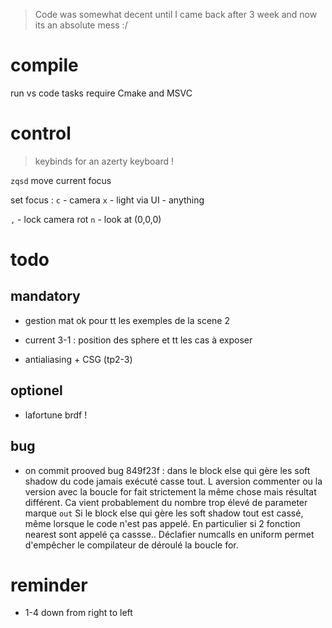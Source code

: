 > Code was somewhat decent until I came back after 3 week and now its an absolute mess :/

# compile

run vs code tasks
require Cmake and MSVC

# control

> keybinds for an azerty keyboard !

`zqsd` move current focus

set focus :
`c` - camera
`x` - light
via UI - anything

`,` - lock camera rot
`n` - look at (0,0,0)

# todo

## mandatory

- gestion mat ok pour tt les exemples de la scene 2
- current 3-1 : position des sphere et tt les cas à exposer

- antialiasing + CSG (tp2-3)


## optionel

- lafortune brdf !

## bug

- on commit prooved bug 849f23f : dans le block else qui gère les soft shadow du code jamais exécuté casse tout. L aversion commenter ou la version avec la boucle for fait strictement la même chose mais résultat différent. Ca vient probablement du nombre trop élevé de parameter marque `out`
Si le block else qui gère les soft shadow tout est cassé, même lorsque le code n'est pas appelé.
En particulier si 2 fonction nearest sont appelé ça cassse.. Déclafier numcalls en uniform permet d'empêcher le compilateur de déroulé la boucle for.

# reminder

- 1-4 down from right to left

